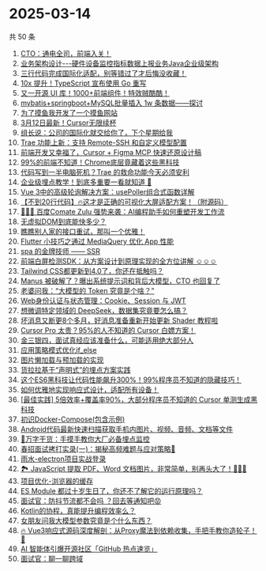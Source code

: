 # 2025-03-14

共 50 条

<!-- BEGIN JUEJIN -->
<!-- 最后更新时间 2025-03-14 09:11:56 +0800 -->
1. [CTO：通电全司，前端入关！](https://juejin.cn/post/7479995740032745535)
1. [业务架构设计---硬件设备监控指标数据上报业务Java企业级架构](https://juejin.cn/post/7480157532038332453)
1. [三行代码完成国际化适配，别等错过了才后悔没收藏！](https://juejin.cn/post/7480076971226284058)
1. [10x 提升！TypeScript 宣布使用 Go 重写](https://juejin.cn/post/7480512332775981096)
1. [又一开源 UI 库！1000+前端组件！特效贼酷酷！](https://juejin.cn/post/7480061880922193954)
1. [mybatis+springboot+MySQL批量插入 1w 条数据——探讨](https://juejin.cn/post/7480529891491020827)
1. [为了摸鱼我开发了一个摸鱼网站](https://juejin.cn/post/7480267450286653455)
1. [3月12日最新！Cursor无限续杯](https://juejin.cn/post/7480522174410948620)
1. [组长说：公司的国际化就交给你了，下个星期给我](https://juejin.cn/post/7480267450286800911)
1. [Trae 功能上新：支持 Remote-SSH 和自定义模型配置](https://juejin.cn/post/7480451950274854966)
1. [前端开发又幸福了，Cursor + Figma MCP 快速还原设计稿](https://juejin.cn/post/7480183580120055819)
1. [99%的前端不知道！Chrome底层竟藏着这些黑科技](https://juejin.cn/post/7479994388023640118)
1. [代码写到一半电脑死机？Trae 的救命功能今天必须安利](https://juejin.cn/post/7480854376316174390)
1. [企业级埋点教学！到底多重要一看就知道 🦾](https://juejin.cn/post/7480160283312390144)
1. [Vue 3中的高级轮询解决方案：usePoller组合式函数详解](https://juejin.cn/post/7480267450242285568)
1. [【不到20行代码】🔥这才是正确的可视化大屏适配方案！（附源码）](https://juejin.cn/post/7480157532038512677)
1. [🚀🚀🚀 百度Comate Zulu 强势来袭：AI编程助手如何重塑开发工作流](https://juejin.cn/post/7480374042844839945)
1. [无虚拟DOM到底能快多少？](https://juejin.cn/post/7480069116461088822)
1. [瞧瞧别人家的接口重试，那叫一个优雅！](https://juejin.cn/post/7480061880922751010)
1. [Flutter 小技巧之通过 MediaQuery 优化 App 性能](https://juejin.cn/post/7480783752483389494)
1. [spa 的金牌技师 —— SSR](https://juejin.cn/post/7480065614042333184)
1. [前端白屏检测SDK：从方案设计到原理实现的全方位讲解 ☺️☺️☺️](https://juejin.cn/post/7480454293683224585)
1. [Tailwind CSS都更新到4.0了，你还在抵触吗？](https://juejin.cn/post/7480734875723415552)
1. [Manus 被破解了？曝出系统提示词和背后大模型，CTO 也回复了](https://juejin.cn/post/7480075956927496227)
1. [老婆问我：“大模型的 Token 究竟是个啥？”](https://juejin.cn/post/7480431348487307291)
1. [Web身份认证与状态管理：Cookie、Session 与 JWT](https://juejin.cn/post/7480796435449905203)
1. [想微调特定领域的 DeepSeek，数据集究竟要怎么搞？](https://juejin.cn/post/7480365447214219273)
1. [坏消息又断更8个多月，好消息准备重新开始更新 Shader 教程啦](https://juejin.cn/post/7480087984311222311)
1. [Cursor Pro 太贵？95%的人不知道的 Cursor 白嫖方案！](https://juejin.cn/post/7480759955088932890)
1. [金三银四，面试真经应该准备什么，可能适用绝大部分人](https://juejin.cn/post/7480464724096057381)
1. [应用策略模式优化if_else](https://juejin.cn/post/7480180932038262821)
1. [图片懒加载与预加载的实现](https://juejin.cn/post/7480033183637110793)
1. [货拉拉基于“声明式”的埋点方案实践](https://juejin.cn/post/7480087984310861863)
1. [这个ES6黑科技让代码性能飙升300%！99%程序员不知道的隐藏技巧！](https://juejin.cn/post/7480761334361112588)
1. [如何优雅地实现响应式设计，适配所有设备！](https://juejin.cn/post/7480267450287407119)
1. [[最佳实践] 5倍效率+覆盖率90%，大部分程序员不知道的 Cursor 单测生成黑科技](https://juejin.cn/post/7480098720122912818)
1. [初识Docker-Compose(包含示例)](https://juejin.cn/post/7480522174411096076)
1. [Android代码最新快速扫描获取手机内图片、视频、音频、文档等文件](https://juejin.cn/post/7480365447213711369)
1. [🚀万字干货：手摸手教你大厂必备埋点监控](https://juejin.cn/post/7480063293161209894)
1. [春招面试拷打实录(一)：揭秘高频难题与应对策略🧐](https://juejin.cn/post/7480841665681162275)
1. [雨水-electron项目实战登录](https://juejin.cn/post/7480717561761824818)
1. [🏞 JavaScript 提取 PDF、Word 文档图片，非常简单，别再头大了！💯💯💯](https://juejin.cn/post/7480604184565825572)
1. [项目优化-浏览器的缓存](https://juejin.cn/post/7479994388023803958)
1. [‌ES Module 都过十岁生日了，你还不了解它的运行原理吗？](https://juejin.cn/post/7480455260839608339)
1. [面试官：防抖节流都不会吗 ？回去等通知吧😡](https://juejin.cn/post/7480161953954807845)
1. [Kotlin的协程，真能提升编程效率么？](https://juejin.cn/post/7480156828015017994)
1. [女朋友问我大模型参数究竟是个什么东西？](https://juejin.cn/post/7480063293161521190)
1. [🔥 Vue3响应式源码深度解剖：从Proxy魔法到依赖收集，手把手教你造轮子！🚀](https://juejin.cn/post/7480806033378099209)
1. [AI 智能体引爆开源社区「GitHub 热点速览」](https://juejin.cn/post/7480267450241253376)
1. [面试官：聊一聊跨域](https://juejin.cn/post/7480033183636389897)
<!-- END JUEJIN -->
